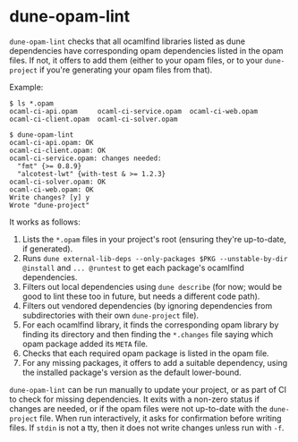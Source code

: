 # dune-opam-lint

`dune-opam-lint` checks that all ocamlfind libraries listed as dune
dependencies have corresponding opam dependencies listed in the opam files.
If not, it offers to add them (either to your opam files, or to your `dune-project` if you're generating your opam files from that).

Example:

```
$ ls *.opam
ocaml-ci-api.opam     ocaml-ci-service.opam  ocaml-ci-web.opam
ocaml-ci-client.opam  ocaml-ci-solver.opam

$ dune-opam-lint
ocaml-ci-api.opam: OK
ocaml-ci-client.opam: OK
ocaml-ci-service.opam: changes needed:
  "fmt" {>= 0.8.9}
  "alcotest-lwt" {with-test & >= 1.2.3}
ocaml-ci-solver.opam: OK
ocaml-ci-web.opam: OK
Write changes? [y] y
Wrote "dune-project"
```

It works as follows:

1. Lists the `*.opam` files in your project's root (ensuring they're up-to-date, if generated).
2. Runs `dune external-lib-deps --only-packages $PKG --unstable-by-dir @install` and `... @runtest` to get each package's ocamlfind dependencies.
3. Filters out local dependencies using `dune describe` (for now; would be good to lint these too in future, but needs a different code path).
4. Filters out vendored dependencies (by ignoring dependencies from subdirectories with their own `dune-project` file).
5. For each ocamlfind library, it finds the corresponding opam library by
   finding its directory and then finding the `*.changes` file saying which
   opam package added its `META` file.
6. Checks that each required opam package is listed in the opam file.
7. For any missing packages, it offers to add a suitable dependency, using the installed package's version as the default lower-bound.

`dune-opam-lint` can be run manually to update your project, or as part of CI to check for missing dependencies.
It exits with a non-zero status if changes are needed, or if the opam files were not up-to-date with the `dune-project` file.
When run interactively, it asks for confirmation before writing files.
If `stdin` is not a tty, then it does not write changes unless run with `-f`.
